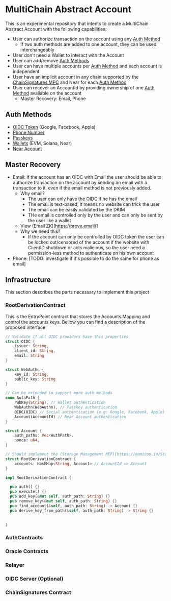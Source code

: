 # MultiChain Abstract Account

This is an experimental repository that intents to create a MultiChain Abstract Account with the following capabilities:

- User can authorize transaction on the account using any [Auth Method](#auth-methods)
  - If two auth methods are added to one account, they can be used interchangeably
- User don't need a Wallet to interact with the Account
- User can add/remove [Auth Methods](#auth-methods)
- User can have multiple accounts per [Auth Method](#auth-methods) and each account is independent
- User have an implicit account in any chain supported by the [ChainSignatures MPC](https://github.com/near/mpc) and Near for each [Auth Method](#auth-methods)
- User can recover an AccountId by providing ownership of one [Auth Method](#auth-methods) available on the account
  - Master Recovery: Email, Phone

## Auth Methods

- [OIDC Token](#oidc-token) (Google, Facebook, Apple)
- [Phone Number](#phone-number)
- [Passkeys](#passkeys)
- [Wallets](#wallets) (EVM, Solana, Near)
- [Near Account](#near-account)

## Master Recovery

- Email: if the account has an OIDC with Email the user should be able to authorize transaction on the account by sending an email with a transaction to it, even if the email method is not previously added.
  - Why email?
    - The user can only have the OIDC if he has the email
    - The email is text-based, it means no website can trick the user
    - The email can be easily validated by the DKIM
    - THe email is controlled only by the user and can only be sent by the user like a wallet
  - View (Email ZK)[https://prove.email/]
  - Why we need this? 
    - If the account can only be controlled by OIDC token the user can be locked out/censored of the account if the website with ClientID shutdown or acts malicious, so the user need a permission-less method to authenticate on his own account
- Phone: [TODO: investigate if it's possible to do the same for phone as email]

## Infrastructure

This section describes the parts necessary to implement this project

### RootDerivationContract

This is the EntryPoint contract that stores the Accounts Mapping and control the accounts keys. Bellow you can find a description of the proposed interface

```rust
// Validate if all OIDC providers have this properties
struct OIDC {
    issuer: String,
    client_id: String,
    email: String
}

struct WebAuthn {
    key_id: String,
    public_key: String
}

// Can be extended to support more auth methods
enum AuthPath {
    PubKey(String), // Wallet authentication
    WebAuthn(WebAuthn), // Passkey authentication
    OIDC(OIDC) // Social authentication (e.g: Google, Facebook, Apple)
    Account(AccountId) // Near Account authentication
}

struct Account {
    auth_paths: Vec<AuthPath>,
    nonce: u64,
}

// Should implement the (Storage Management NEP)[https://nomicon.io/Standards/StorageManagement]
struct RootDerivationContract {
    accounts: HashMap<String, Account> // AccountId => Account
}

impl RootDerivationContract {

  pub auth() {}
  pub execute() {}
  pub add_key(&mut self, auth_path: String) {}
  pub remove_key(&mut self, auth_path: String) {}
  pub find_account(&self, auth_path: String) -> Account {}
  pub derive_key_from_path(&self, auth_path: String) -> String {}
  

}

```

### AuthContracts


### Oracle Contracts


### Relayer


### OIDC Server (Optional)


### ChainSignatures Contract
